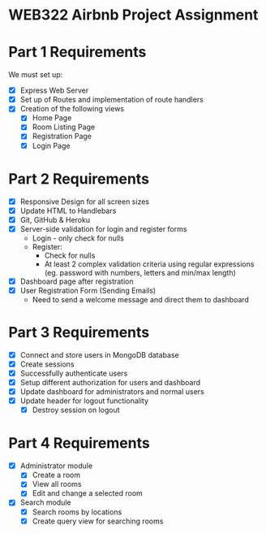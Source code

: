 # WEB322 Airbnb Project Assignment

# Part 1 Requirements
We must set up:
- [X] Express Web Server 
- [X] Set up of Routes and implementation of route handlers
- [X] Creation of the following views
  - [X] Home Page
  - [X] Room Listing Page
  - [X] Registration Page
  - [X] Login Page

# Part 2 Requirements
- [X] Responsive Design for all screen sizes
- [X] Update HTML to Handlebars
- [X] Git, GitHub & Heroku
- [X] Server-side validation for login and register forms
  - Login - only check for nulls
  - Register:
    - Check for nulls
    - At least 2 complex validation criteria using regular expressions (eg. password with numbers, letters and min/max length)
- [X] Dashboard page after registration
- [X] User Registration Form (Sending Emails)
  - Need to send a welcome message and direct them to dashboard

# Part 3 Requirements
- [X] Connect and store users in MongoDB database
- [X] Create sessions
- [X] Successfully authenticate users
- [X] Setup different authorization for users and dashboard
- [X] Update dashboard for administrators and normal users
- [X] Update header for logout functionality
  - [X] Destroy session on logout

# Part 4 Requirements
- [X] Administrator module
  - [X] Create a room
  - [X] View all rooms
  - [X] Edit and change a selected room
- [X] Search module
  - [X] Search rooms by locations
  - [X] Create query view for searching rooms